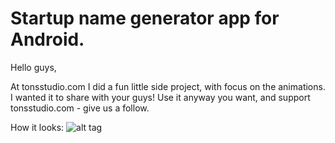 # Startup name generator app for Android.

Hello guys,

At tonsstudio.com I did a fun little side project, with focus on the animations. I wanted it to share with your guys! Use it anyway you want, and support tonsstudio.com - give us a follow.

How it looks:
![alt tag](http://tonsstudio.com/githubimages/startupnamegenerator.gif)
